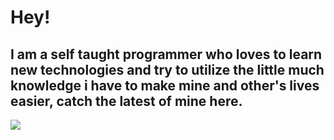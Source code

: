 # Hey!

## I am a self taught programmer who loves to learn new technologies and try to utilize the little much knowledge i have to make mine and other's lives easier, catch the latest of mine here. 

<img src="https://github-readme-stats.vercel.app/api?username=1tsak&&show_icons=true&title_color=ffffff&icon_color=bb2acf&text_color=daf7dc&bg_color=151515">
